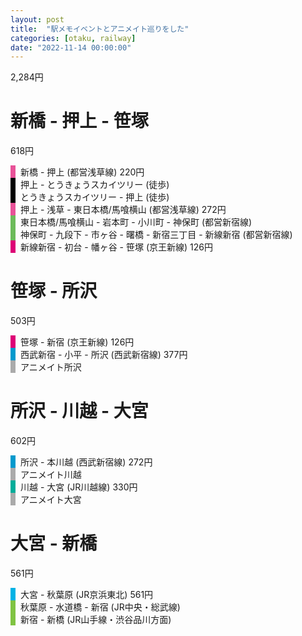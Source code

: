 ```yaml
---
layout: post
title:  "駅メモイベントとアニメイト巡りをした"
categories: [otaku, railway]
date: "2022-11-14 00:00:00"
---
```


2,284円

# 新橋 - 押上 - 笹塚

618円

<div style="border-left: 0.5rem solid #e85298; padding-left: 8px;">
新橋 - 押上 (都営浅草線)  220円
</div>
<div style="border-left: 0.5rem solid #000000; padding-left: 8px;">
押上 - とうきょうスカイツリー (徒歩)  
</div>
<div style="border-left: 0.5rem solid #000000; padding-left: 8px;">
とうきょうスカイツリー - 押上 (徒歩)  
</div>
<div style="border-left: 0.5rem solid #e85298; padding-left: 8px;">
押上 - 浅草 - 東日本橋/馬喰横山 (都営浅草線)  272円
</div>
<div style="border-left: 0.5rem solid #6cbb5a; padding-left: 8px;">
東日本橋/馬喰横山 - 岩本町 - 小川町 - 神保町 (都営新宿線)
</div>
<div style="border-left: 0.5rem solid #6cbb5a; padding-left: 8px;">
神保町 - 九段下 - 市ヶ谷 - 曙橋 - 新宿三丁目 - 新線新宿 (都営新宿線)
</div>
<div style="border-left: 0.5rem solid #dd0076; padding-left: 8px;">
新線新宿 - 初台 - 幡ヶ谷 - 笹塚 (京王新線) 126円
</div>

# 笹塚 - 所沢

503円

<div style="border-left: 0.5rem solid #dd0076; padding-left: 8px;">
笹塚 - 新宿 (京王新線) 126円
</div>
<div style="border-left: 0.5rem solid #0099cc; padding-left: 8px;">
西武新宿 - 小平 - 所沢 (西武新宿線) 377円
</div>
<div style="border-left: 0.5rem solid #AAAAAA; padding-left: 8px;">
アニメイト所沢
</div>

# 所沢 - 川越 - 大宮

602円

<div style="border-left: 0.5rem solid #0099cc; padding-left: 8px;">
所沢 - 本川越 (西武新宿線) 272円
</div>
<div style="border-left: 0.5rem solid #AAAAAA; padding-left: 8px;">
アニメイト川越
</div>
<div style="border-left: 0.5rem solid #00ac9a; padding-left: 8px;">
川越 - 大宮 (JR川越線) 330円
</div>
<div style="border-left: 0.5rem solid #AAAAAA; padding-left: 8px;">
アニメイト大宮
</div>

# 大宮 - 新橋

561円

<div style="border-left: 0.5rem solid #00b2e5; padding-left: 8px;">
大宮 - 秋葉原 (JR京浜東北) 561円
</div>
<div style="border-left: 0.5rem solid #80c342; padding-left: 8px;">
秋葉原 - 水道橋 - 新宿 (JR中央・総武線)
</div>
<div style="border-left: 0.5rem solid #80c342; padding-left: 8px;">
新宿 - 新橋 (JR山手線・渋谷品川方面)
</div>
